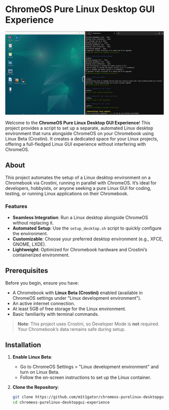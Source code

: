 # ChromeOS Pure Linux Desktop GUI Experience

![Screenshot](Screenshot%202025-10-22%2021.53.50.png)

Welcome to the **ChromeOS Pure Linux Desktop GUI Experience**! This project provides a script to set up a separate, automated Linux desktop environment that runs alongside ChromeOS on your Chromebook using Linux Beta (Crostini). It creates a dedicated space for your Linux projects, offering a full-fledged Linux GUI experience without interfering with ChromeOS.

## About

This project automates the setup of a Linux desktop environment on a Chromebook via Crostini, running in parallel with ChromeOS. It’s ideal for developers, hobbyists, or anyone seeking a pure Linux GUI for coding, testing, or running Linux applications on their Chromebook.

### Features
- **Seamless Integration**: Run a Linux desktop alongside ChromeOS without replacing it.
- **Automated Setup**: Use the `setup_desktop.sh` script to quickly configure the environment.
- **Customizable**: Choose your preferred desktop environment (e.g., XFCE, GNOME, LXDE).
- **Lightweight**: Optimized for Chromebook hardware and Crostini’s containerized environment.

## Prerequisites

Before you begin, ensure you have:
- A Chromebook with **Linux Beta (Crostini)** enabled (available in ChromeOS settings under "Linux development environment").
- An active internet connection.
- At least 5GB of free storage for the Linux environment.
- Basic familiarity with terminal commands.

> **Note**: This project uses Crostini, so Developer Mode is **not** required. Your Chromebook’s data remains safe during setup.

## Installation

1. **Enable Linux Beta**:
   - Go to ChromeOS Settings > "Linux development environment" and turn on Linux Beta.
   - Follow the on-screen instructions to set up the Linux container.

2. **Clone the Repository**:
   ```bash
   git clone https://github.com/m1t1gator/chromeos-purelinux-desktopgui-experience.git
   cd chromeos-purelinux-desktopgui-experience
